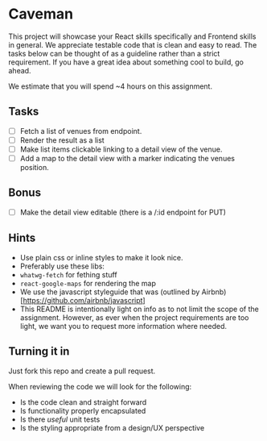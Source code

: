 # Caveman

This project will showcase your React skills specifically and Frontend skills in general. We appreciate testable code that is clean and easy to read. The tasks below can be thought of as a guideline rather than a strict requirement. If you have a great idea about something cool to build, go ahead. 

We estimate that you will spend ~4 hours on this assignment.

## Tasks

 - [ ] Fetch a list of venues from endpoint.
 - [ ] Render the result as a list
 - [ ] Make list items clickable linking to a detail view of the venue.
 - [ ] Add a map to the detail view with a marker indicating the venues position.

## Bonus

 - [ ] Make the detail view editable (there is a /:id endpoint for PUT)

## Hints

 - Use plain css or inline styles to make it look nice.
 - Preferably use these libs:
 - `whatwg-fetch` for fething stuff
 - `react-google-maps` for rendering the map
 - We use the javascript styleguide that was (outlined by Airbnb)[https://github.com/airbnb/javascript]
 - This README is intentionally light on info as to not limit the scope of the assignment. However, as ever when the project requirements are too light, we want you to request more information where needed. 

## Turning it in

Just fork this repo and create a pull request.

When reviewing the code we will look for the following:

 - Is the code clean and straight forward
 - Is functionality properly encapsulated
 - Is there *useful* unit tests
 - Is the styling appropriate from a design/UX perspective

